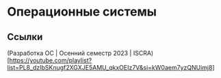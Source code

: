 # Операционные системы

## Ссылки

(Разработка ОС | Осенний семестр 2023 | ISCRA)[https://youtube.com/playlist?list=PL8_dzIbSKnugf2XGXJE5AMU_qkxOEIz7V&si=kW0aem7yzQNUimj8]  
